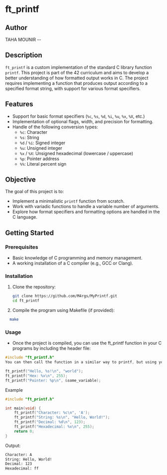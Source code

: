 # ft_printf

## Author
  TAHA MOUNIR --
## Description
`ft_printf` is a custom implementation of the standard C library function `printf`. This project is part of the 42 curriculum and aims to develop a better understanding of how formatted output works in C. The project requires implementing a function that produces output according to a specified format string, with support for various format specifiers.

## Features
- Support for basic format specifiers (`%c`, `%s`, `%d`, `%i`, `%u`, `%x`, `%X`, etc.)
- Implementation of optional flags, width, and precision for formatting.
- Handle of the following conversion types:
  - `%c`: Character
  - `%s`: String
  - `%d` / `%i`: Signed integer
  - `%u`: Unsigned integer
  - `%x` / `%X`: Unsigned hexadecimal (lowercase / uppercase)
  - `%p`: Pointer address
  - `%%`: Literal percent sign

## Objective
The goal of this project is to:
- Implement a minimalistic `printf` function from scratch.
- Work with variadic functions to handle a variable number of arguments.
- Explore how format specifiers and formatting options are handled in the C language.

## Getting Started

### Prerequisites
- Basic knowledge of C programming and memory management.
- A working installation of a C compiler (e.g., GCC or Clang).

### Installation
1. Clone the repository:
   ```bash
   git clone https://github.com/M4rgs/MyPrintf.git
   cd ft_printf
2. Compile the program using Makefile (if provided):
```bash
  make
```
### Usage
- Once the project is compiled, you can use the ft_printf function in your C programs by including the header file:
```c
#include "ft_printf.h"
You can then call the function in a similar way to printf, but using your own custom implementation:
```
```c
ft_printf("Hello, %s!\n", "world");
ft_printf("Hex: %x\n", 255);
ft_printf("Pointer: %p\n", &some_variable);
```
Example
```c
#include "ft_printf.h"

int main(void) {
    ft_printf("Character: %c\n", 'A');
    ft_printf("String: %s\n", "Hello, World!");
    ft_printf("Decimal: %d\n", 123);
    ft_printf("Hexadecimal: %x\n", 255);
    return 0;
}
```

Output:
```bash
Character: A
String: Hello, World!
Decimal: 123
Hexadecimal: ff
```
